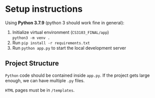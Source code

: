 # Setup instructions

Using **Python 3.7.9** (python 3 should work fine in general):
1. Initialize virtual environment (`CS3103_FINAL/app`) <br>
```python3 -m venv .```
1. Run ```pip install -r requirements.txt```
1. Run ```python app.py``` to start the local development server

## Project Structure

`Python` code should be contained inside `app.py`. If the project gets large enough, we can have multiple `.py` files. 

`HTML` pages must be in `/templates`.
